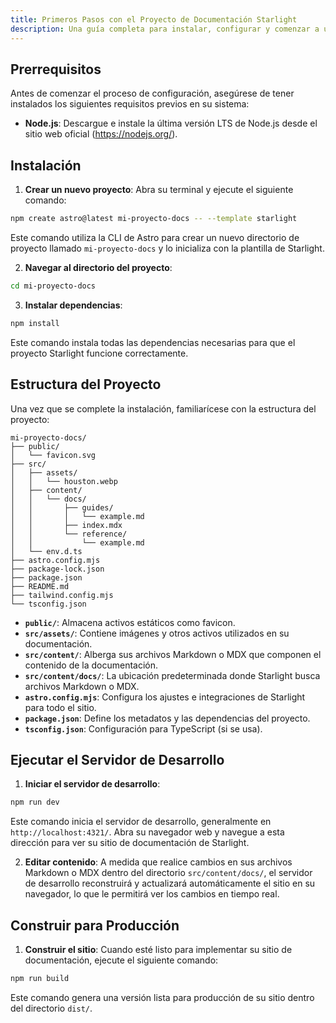 ```yaml
---
title: Primeros Pasos con el Proyecto de Documentación Starlight
description: Una guía completa para instalar, configurar y comenzar a usar Starlight para sus necesidades de documentación.
---
```


## Prerrequisitos

Antes de comenzar el proceso de configuración, asegúrese de tener instalados los siguientes requisitos previos en su sistema:

*   **Node.js**: Descargue e instale la última versión LTS de Node.js desde el sitio web oficial (https://nodejs.org/).

## Instalación

1.  **Crear un nuevo proyecto**: Abra su terminal y ejecute el siguiente comando:

```bash
npm create astro@latest mi-proyecto-docs -- --template starlight
```

Este comando utiliza la CLI de Astro para crear un nuevo directorio de proyecto llamado `mi-proyecto-docs` y lo inicializa con la plantilla de Starlight.

2.  **Navegar al directorio del proyecto**:

```bash
cd mi-proyecto-docs
```

3.  **Instalar dependencias**:

```bash
npm install
```

Este comando instala todas las dependencias necesarias para que el proyecto Starlight funcione correctamente. 

## Estructura del Proyecto

Una vez que se complete la instalación, familiarícese con la estructura del proyecto:

```
mi-proyecto-docs/
├── public/
│   └── favicon.svg
├── src/
│   ├── assets/
│   │   └── houston.webp
│   ├── content/
│   │   └── docs/
│   │       ├── guides/
│   │       │   └── example.md
│   │       ├── index.mdx
│   │       └── reference/
│   │           └── example.md
│   └── env.d.ts
├── astro.config.mjs
├── package-lock.json
├── package.json
├── README.md
├── tailwind.config.mjs
└── tsconfig.json

```

*   **`public/`**: Almacena activos estáticos como favicon.
*   **`src/assets/`**: Contiene imágenes y otros activos utilizados en su documentación.
*   **`src/content/`**: Alberga sus archivos Markdown o MDX que componen el contenido de la documentación.
*   **`src/content/docs/`**: La ubicación predeterminada donde Starlight busca archivos Markdown o MDX.
*   **`astro.config.mjs`**: Configura los ajustes e integraciones de Starlight para todo el sitio.
*   **`package.json`**: Define los metadatos y las dependencias del proyecto.
*   **`tsconfig.json`**: Configuración para TypeScript (si se usa). 

## Ejecutar el Servidor de Desarrollo

1.  **Iniciar el servidor de desarrollo**:

```bash
npm run dev
```

Este comando inicia el servidor de desarrollo, generalmente en `http://localhost:4321/`. Abra su navegador web y navegue a esta dirección para ver su sitio de documentación de Starlight.

2.  **Editar contenido**: A medida que realice cambios en sus archivos Markdown o MDX dentro del directorio `src/content/docs/`, el servidor de desarrollo reconstruirá y actualizará automáticamente el sitio en su navegador, lo que le permitirá ver los cambios en tiempo real.

## Construir para Producción

1.  **Construir el sitio**: Cuando esté listo para implementar su sitio de documentación, ejecute el siguiente comando:

```bash
npm run build
```

Este comando genera una versión lista para producción de su sitio dentro del directorio `dist/`. 
